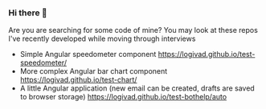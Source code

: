 ### Hi there 👋

Are you are searching for some code of mine? You may look at these repos I've recently developed while moving through interviews

* Simple Angular speedometer component https://logivad.github.io/test-speedometer/
* More complex Angular bar chart component https://logivad.github.io/test-chart/
* A little Angular application (new email can be created, drafts are saved to browser storage) https://logivad.github.io/test-bothelp/auto

